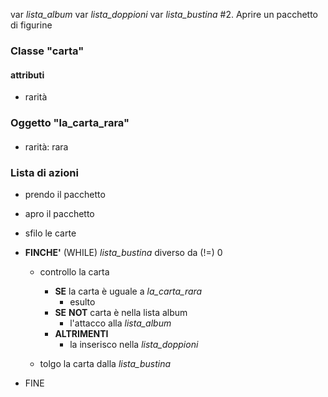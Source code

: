 var *lista_album*
var *lista_doppioni*
var *lista_bustina* 
#2. Aprire un pacchetto di figurine 


### Classe "carta"
#### attributi
- rarità

### Oggetto "la_carta_rara"
#### 
- rarità: rara

### Lista di azioni

- prendo il pacchetto
- apro il pacchetto
- sfilo le carte
- **FINCHE'** (WHILE) *lista_bustina*  diverso da (!=)  0
    - controllo la carta 
    
        - **SE** la carta è uguale a *la_carta_rara*
            - esulto
        -  **SE** **NOT** carta è nella lista album
            - l'attacco alla *lista_album*
        - **ALTRIMENTI** 
            - la inserisco nella *lista_doppioni* 
        
    - tolgo la carta dalla *lista_bustina*

- FINE
















        
        
        